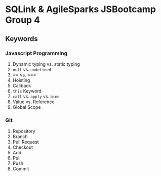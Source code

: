 <h1>SQLink &amp; AgileSparks JSBootcamp Group 4</h1>
<h2>Keywords</h2>
<h3>Javascript Programming</h3>
<ol>
    <li>Dynamic typing vs. static typing</li>  
    <li><code>null</code> vs. <code>undefined</code></li>  
    <li>== vs. ===</li>  
    <li>Hoisting</li>
    <li>Callback</li>
    <li><code>this</code> Keyword</li>
    <li><code>call</code> vs. <code>apply</code> vs. <code>bind</code></li>
    <li>Value vs. Reference</li>
    <li>Global Scope</li>
</ol>
<h3>Git</h3>
<ol>
  <li>Repository</li>  
  <li>Branch</li>  
  <li>Pull Request</li>  
  <li>Checkout</li>  
  <li>Add</li>  
  <li>Pull</li>  
  <li>Push</li>  
  <li>Commit</li>  
</ol>
